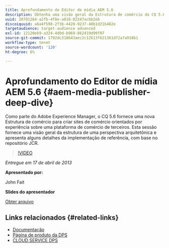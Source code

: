 ```yaml
---
title: Aprofundamento do Editor de mídia AEM 5.6
description: Obtenha uma visão geral da Estrutura de comércio do CQ 5.6 de uma perspectiva arquitetônica. Saiba mais sobre os detalhes da implementação de referência, com base no repositório JCR.
uuid: 20701264-a2fb-4f8e-a818-02247acbb2eb
discoiquuid: a6a4f598-2f3b-4428-9237-40b1d21b482e
targetaudience: target-audience advanced
exl-id: 12120eb9-a324-4d0d-b969-862419d99f07
source-git-commit: 1792dc318643aec2c12613f621361d72a7a918b1
workflow-type: tm+mt
source-wordcount: '120'
ht-degree: 6%

---
```


# Aprofundamento do Editor de mídia AEM 5.6 {#aem-media-publisher-deep-dive}

Como parte do Adobe Experience Manager, o CQ 5.6 fornece uma nova Estrutura de comércio para criar sites de comércio orientados por experiência sobre uma plataforma de comércio de terceiros. Esta sessão fornece uma visão geral da estrutura de uma perspectiva arquitetônica e apresenta alguns detalhes da implementação de referência, com base no repositório JCR.

>[!VIDEO](https://video.tv.adobe.com/v/19574/?quality=9)

*Entregue em 17 de abril de 2013*

**Apresentado por:**

John Fait

**Slides do apresentador**

[Obter arquivo](assets/cq-gems-aem-media-publisher-04-17-2013-final.pdf)

## Links relacionados {#related-links}

* [Documentação](https://docs.adobe.com/content/docs/en/cq/5-6-1/media-publisher.html)
* [Página de produto da DPS](https://www.adobe.com/ca/products/digital-publishing-suite-family.html)
* [CLOUD SERVICE DPS](https://helpx.adobe.com/br/digital-publishing-suite/help/eol-statement-for-dpsc.html)
